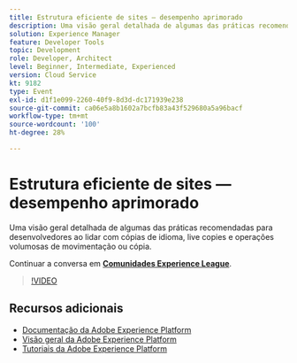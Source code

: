 ```yaml
---
title: Estrutura eficiente de sites — desempenho aprimorado
description: Uma visão geral detalhada de algumas das práticas recomendadas para desenvolvedores ao lidar com cópias de idioma, live copies e operações volumosas de movimentação ou cópia.
solution: Experience Manager
feature: Developer Tools
topic: Development
role: Developer, Architect
level: Beginner, Intermediate, Experienced
version: Cloud Service
kt: 9182
type: Event
exl-id: d1f1e099-2260-40f9-8d3d-dc171939e238
source-git-commit: ca06e5a8b1602a7bcfb83a43f529680a5a96bacf
workflow-type: tm+mt
source-wordcount: '100'
ht-degree: 28%

---
```


# Estrutura eficiente de sites — desempenho aprimorado

Uma visão geral detalhada de algumas das práticas recomendadas para desenvolvedores ao lidar com cópias de idioma, live copies e operações volumosas de movimentação ou cópia.

Continuar a conversa em **[Comunidades Experience League](https://adobe.ly/39DoIQT)**.

>[!VIDEO](https://video.tv.adobe.com/v/337723/?quality=12&learn=on&hidetitle=true)

## Recursos adicionais

- [Documentação da Adobe Experience Platform](https://experienceleague.adobe.com/docs/experience-platform.html)
- [Visão geral da Adobe Experience Platform](https://experienceleague.adobe.com/docs/experience-platform/landing/home.html?lang=pt-BR)
- [Tutoriais da Adobe Experience Platform](https://experienceleague.adobe.com/docs/platform-learn/tutorials/overview.html?lang=pt-BR)
